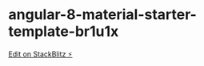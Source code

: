 # angular-8-material-starter-template-br1u1x

[Edit on StackBlitz ⚡️](https://stackblitz.com/edit/angular-8-material-starter-template-br1u1x)